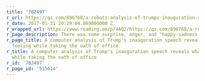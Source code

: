 ```yaml
---
title: '702497'
r_url: https://qz.com/896768/a-robots-analysis-of-trumps-inauguration-speech-reveals-what-he-was-feeling-while-taking-the-oath-of-office/
r_date: 2017-01-31 20:29:04.869000000 Z
r_wrapped_url: https://www.reading.am/p/4AQ2/https://qz.com/896768/a-robots-analysis-of-trumps-inauguration-speech-reveals-what-he-was-feeling-while-taking-the-oath-of-office/
r_page_description: There was some surprise, anger, and "happy-sadness."
r_page_title: A computer analysis of Trump's inauguration speech reveals what he was
  feeling while taking the oath of office
r_title: A computer analysis of Trump's inauguration speech reveals what he was feeling
  while taking the oath of office
r_id: '702497'
r_page_id: '515614'
---
```


